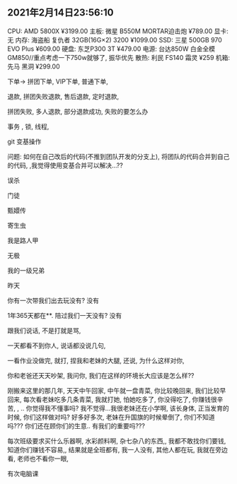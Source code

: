 



## 2021年2月14日23:56:10

CPU: AMD 5800X ¥3199.00
主板: 微星 B550M MORTAR迫击炮 ¥789.00
显卡: 无
内存: 海盗船 复仇者 32GB(16G×2) 3200 ¥1099.00
SSD: 三星 500GB 970 EVO Plus ¥609.00
硬盘: 东芝P300 3T ¥479.00
电源: 台达850W 白金全模GM850//重点考虑一下750w就够了, 振华优先
散热: 利民 FS140 霜灵 ¥259
机箱: 先马 黑洞 ¥299.00



下单-> 拼团下单, VIP下单, 普通下单, 

退款, 拼团失败退款, 售后退款, 定时退款, 

拼团失败, 多人退款, 部分退款成功, 失败的要怎么办





事务 , 锁, 线程, 





git 变基操作

问题: 如何在自己改后的代码(不推到团队开发的分支上), 将团队的代码合并到自己的代码, ,我觉得使用变基合并可以解决...??





误杀

门徒

甄嬛传

寄生虫

我是路人甲

无极

我的一级兄弟

昨天













































































































你有一次带我们出去玩没有? 没有

1年365天都在**. 陪过我们一天没有? 没有

跟我们说话, 不是打就是骂, 

一天都看不到你人, 说话都没说几句, 

一看作业没做完, 就打, 捏我和老妹的大腿, 还说, 为什么这样对你, 

你和老爸还天天吵架, 我问你, 我们在这样的环境长大应该是怎么样?? 

刚搬来这里的那几年, 天天中午回家, 中午就一盘青菜, 你比较晚回来, 我们比较早回来, 每次看老妹吃多几条青菜, 我就打她, 怕她吃多了, 你没得吃了, 你赚钱很辛苦, , .. 你觉得我不懂事吗? 我不觉得...我很老妹还在小学啊, 该长身体, 正当发育的时候, 你们这样做对吗? 好多好多次, 老妹在升国旗的时候晕倒了, 你们不知道吗??? 你们还在顾你们的生意.. 有我们的重要吗??? 

每次班级要求买什么乐器啊, 水彩颜料啊, 杂七杂八的东西,, 我都不敢找你们要钱, 知道你们赚钱不容易,, 结果就是全班都有, 我一人没有, 其他人都在玩, 我就在旁边看,  老师也不看你一眼, 

有次电脑课









